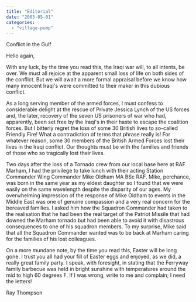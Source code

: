 ```yaml
---
title: "Editorial"
date: "2003-05-01"
categories: 
  - "village-pump"
---
```


Conflict in the Gulf

Hello again,

With any luck, by the time you read this, the Iraqi war will, to all intents, be over. We must all rejoice at the apparent small loss of life on both sides of the conflict. But we will await a more formal appraisal before we know how many innocent Iraqi's were committed to their maker in this dubious conflict.

As a long serving member of the armed forces, I must confess to considerable delight at the rescue of Private Jessica Lynch of the US forces and, the later, recovery of the seven US prisoners of war who had, apparently, been set free by the Iraqi's in their haste to escape the coalition forces. But I bitterly regret the loss of some 30 British lives to so-called Friendly Fire! What a contradiction of terms that phrase really is! For whatever reason, some 30 members of the British Armed Forces lost their lives in the Iraqi conflict. Our thoughts must be with the families and friends of those who so tragically lost their lives.

Two days after the loss of a Tornado crew from our local base here at RAF Marham, I had the privilege to take lunch with their acting Station Commander Wing Commander Mike Oldham MA BSc RAF. Mike, perchance, was born in the same year as my eldest daughter so I found that we were easily on the same wavelength despite the disparity of our ages. My overwhelming impression of the response of Mike Oldham to events in the Middle East was one of genuine compassion and a very real concern for the bereaved families. I asked him how the Squadron Commander had taken to the realisation that he had been the real target of the Patriot Missile that had downed the Marham tornado but had been able to avoid it with disastrous consequences to one of his squadron members. To my surprise, Mike said that all the Squadron Commander wanted was to be back at Marham caring for the families of his lost colleagues.

On a more mundane note, by the time you read this, Easter will be long gone. I trust you all had your fill of Easter eggs and enjoyed, as we did, a really great family party. I speak, with foresight, in stating that the Ferryway family barbecue was held in bright sunshine with temperatures around the mid to high 60 degrees F. If I was wrong, write to me and complain; I need the letters!

Ray Thompson

